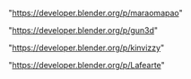 "https://developer.blender.org/p/maraomapao"

"https://developer.blender.org/p/gun3d"

"https://developer.blender.org/p/kinvizzy"

"https://developer.blender.org/p/Lafearte"

